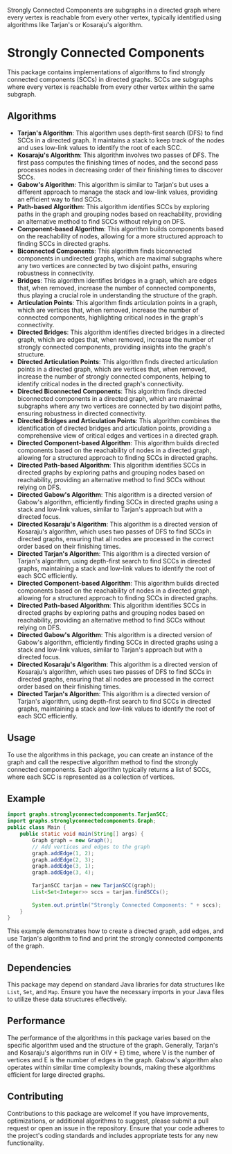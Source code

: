 Strongly Connected Components are subgraphs in a directed graph where every vertex is reachable from every other vertex, typically identified using algorithms like Tarjan's or Kosaraju's algorithm.
# Strongly Connected Components
This package contains implementations of algorithms to find strongly connected components (SCCs) in directed graphs. SCCs are subgraphs where every vertex is reachable from every other vertex within the same subgraph.
## Algorithms
- **Tarjan's Algorithm**: This algorithm uses depth-first search (DFS) to find SCCs in a directed graph. It maintains a stack to keep track of the nodes and uses low-link values to identify the root of each SCC.
- **Kosaraju's Algorithm**: This algorithm involves two passes of DFS. The first pass computes the finishing times of nodes, and the second pass processes nodes in decreasing order of their finishing times to discover SCCs.
- **Gabow's Algorithm**: This algorithm is similar to Tarjan's but uses a different approach to manage the stack and low-link values, providing an efficient way to find SCCs.
- **Path-based Algorithm**: This algorithm identifies SCCs by exploring paths in the graph and grouping nodes based on reachability, providing an alternative method to find SCCs without relying on DFS.
- **Component-based Algorithm**: This algorithm builds components based on the reachability of nodes, allowing for a more structured approach to finding SCCs in directed graphs.
- **Biconnected Components**: This algorithm finds biconnected components in undirected graphs, which are maximal subgraphs where any two vertices are connected by two disjoint paths, ensuring robustness in connectivity.
- **Bridges**: This algorithm identifies bridges in a graph, which are edges that, when removed, increase the number of connected components, thus playing a crucial role in understanding the structure of the graph.
- **Articulation Points**: This algorithm finds articulation points in a graph, which are vertices that, when removed, increase the number of connected components, highlighting critical nodes in the graph's connectivity.
- **Directed Bridges**: This algorithm identifies directed bridges in a directed graph, which are edges that, when removed, increase the number of strongly connected components, providing insights into the graph's structure.
- **Directed Articulation Points**: This algorithm finds directed articulation points in a directed graph, which are vertices that, when removed, increase the number of strongly connected components, helping to identify critical nodes in the directed graph's connectivity.
- **Directed Biconnected Components**: This algorithm finds directed biconnected components in a directed graph, which are maximal subgraphs where any two vertices are connected by two disjoint paths, ensuring robustness in directed connectivity.
- **Directed Bridges and Articulation Points**: This algorithm combines the identification of directed bridges and articulation points, providing a comprehensive view of critical edges and vertices in a directed graph.
- **Directed Component-based Algorithm**: This algorithm builds directed components based on the reachability of nodes in a directed graph, allowing for a structured approach to finding SCCs in directed graphs.
- **Directed Path-based Algorithm**: This algorithm identifies SCCs in directed graphs by exploring paths and grouping nodes based on reachability, providing an alternative method to find SCCs without relying on DFS.
- **Directed Gabow's Algorithm**: This algorithm is a directed version of Gabow's algorithm, efficiently finding SCCs in directed graphs using a stack and low-link values, similar to Tarjan's approach but with a directed focus.
- **Directed Kosaraju's Algorithm**: This algorithm is a directed version of Kosaraju's algorithm, which uses two passes of DFS to find SCCs in directed graphs, ensuring that all nodes are processed in the correct order based on their finishing times.
- **Directed Tarjan's Algorithm**: This algorithm is a directed version of Tarjan's algorithm, using depth-first search to find SCCs in directed graphs, maintaining a stack and low-link values to identify the root of each SCC efficiently.
- **Directed Component-based Algorithm**: This algorithm builds directed components based on the reachability of nodes in a directed graph, allowing for a structured approach to finding SCCs in directed graphs.
- **Directed Path-based Algorithm**: This algorithm identifies SCCs in directed graphs by exploring paths and grouping nodes based on reachability, providing an alternative method to find SCCs without relying on DFS.
- **Directed Gabow's Algorithm**: This algorithm is a directed version of Gabow's algorithm, efficiently finding SCCs in directed graphs using a stack and low-link values, similar to Tarjan's approach but with a directed focus.
- **Directed Kosaraju's Algorithm**: This algorithm is a directed version of Kosaraju's algorithm, which uses two passes of DFS to find SCCs in directed graphs, ensuring that all nodes are processed in the correct order based on their finishing times.
- **Directed Tarjan's Algorithm**: This algorithm is a directed version of Tarjan's algorithm, using depth-first search to find SCCs in directed graphs, maintaining a stack and low-link values to identify the root of each SCC efficiently.

## Usage
To use the algorithms in this package, you can create an instance of the graph and call the respective algorithm method to find the strongly connected components. Each algorithm typically returns a list of SCCs, where each SCC is represented as a collection of vertices.
## Example
```java
import graphs.stronglyconnectedcomponents.TarjanSCC;
import graphs.stronglyconnectedcomponents.Graph;
public class Main {
    public static void main(String[] args) {
        Graph graph = new Graph();
        // Add vertices and edges to the graph
        graph.addEdge(1, 2);
        graph.addEdge(2, 3);
        graph.addEdge(3, 1);
        graph.addEdge(3, 4);
        
        TarjanSCC tarjan = new TarjanSCC(graph);
        List<Set<Integer>> sccs = tarjan.findSCCs();
        
        System.out.println("Strongly Connected Components: " + sccs);
    }
}
```
This example demonstrates how to create a directed graph, add edges, and use Tarjan's algorithm to find and print the strongly connected components of the graph.
## Dependencies
This package may depend on standard Java libraries for data structures like `List`, `Set`, and `Map`. Ensure you have the necessary imports in your Java files to utilize these data structures effectively.
## Performance
The performance of the algorithms in this package varies based on the specific algorithm used and the structure of the graph. Generally, Tarjan's and Kosaraju's algorithms run in O(V + E) time, where V is the number of vertices and E is the number of edges in the graph. Gabow's algorithm also operates within similar time complexity bounds, making these algorithms efficient for large directed graphs.
## Contributing
Contributions to this package are welcome! If you have improvements, optimizations, or additional algorithms to suggest, please submit a pull request or open an issue in the repository. Ensure that your code adheres to the project's coding standards and includes appropriate tests for any new functionality.